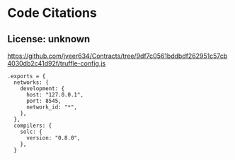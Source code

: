# Code Citations

## License: unknown
https://github.com/jveer634/Contracts/tree/9df7c0561bddbdf262951c57cb4030db2c41d92f/truffle-config.js

```
.exports = {
  networks: {
    development: {
      host: "127.0.0.1",
      port: 8545,
      network_id: "*",
    },
  },
  compilers: {
    solc: {
      version: "0.8.0",
    },
  }
```


